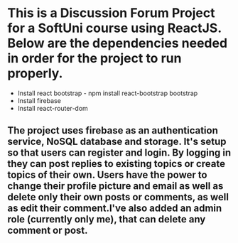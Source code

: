 # This is a Discussion Forum Project for a SoftUni course using ReactJS. Below are the dependencies needed in order for the project to run properly.

- Install react bootstrap - npm install react-bootstrap bootstrap
- Install firebase
- Install react-router-dom

## The project uses firebase as an authentication service, NoSQL database and storage. It's setup so that users can register and login. By logging in they can post replies to existing topics or create topics of their own. Users have the power to change their profile picture and email as well as delete only their own posts or comments, as well as edit their comment.I've also added an admin role (currently only me), that can delete any comment or post.
